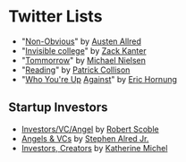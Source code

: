 # Twitter Lists

- "[Non-Obvious](https://twitter.com/Austen/lists/non-obvious/members)" by [Austen Allred](https://twitter.com/Austen)
- "[Invisible college](https://twitter.com/zackkanter/lists/invisible-college)" by [Zack Kanter](https://twitter.com/zackkanter)
- "[Tommorrow](https://twitter.com/michael_nielsen/lists/tomorrow)" by [Michael Nielsen](https://twitter.com/michael_nielsen/)
- "[Reading](https://twitter.com/patrickc/lists/reading)" by [Patrick Collison](https://twitter.com/patrickc)
- "[Who You're Up](https://mobile.twitter.com/ekhornung/lists/who-you-re-up-against) [Against](https://twitter.com/ekhornung/lists/who-you-re-up-against)" by [Eric Hornung](https://twitter.com/ekhornung)

## Startup Investors
- [Investors/VC/Angel](https://twitter.com/Scobleizer/lists/investors-vc-angel) by [Robert Scoble](https://twitter.com/Scobleizer)
- [Angels & VCs](https://twitter.com/salred3/lists/angels-vcs) by [Stephen Alred Jr.](https://twitter.com/salred3)
- [Investors, Creators](https://twitter.com/KatiMichel/lists/investors-creators) by [Katherine Michel](https://twitter.com/KatiMichel)
